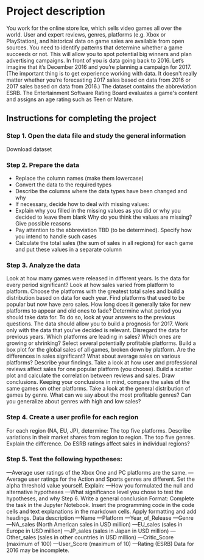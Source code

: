 <h1>Project description</h1>
You work for the online store Ice, which sells video games all over the world. User and expert reviews, genres, platforms (e.g. Xbox or PlayStation), and historical data on game sales are available from open sources. You need to identify patterns that determine whether a game succeeds or not. This will allow you to spot potential big winners and plan advertising campaigns.
In front of you is data going back to 2016. Let’s imagine that it’s December 2016 and you’re planning a campaign for 2017.
(The important thing is to get experience working with data. It doesn't really matter whether you're forecasting 2017 sales based on data from 2016 or 2017 sales based on data from 2016.)
The dataset contains the abbreviation ESRB. The Entertainment Software Rating Board evaluates a game's content and assigns an age rating such as Teen or Mature.

<h2>Instructions for completing the project</h2>

<h3>Step 1. Open the data file and study the general information</h3>

Download dataset

<h3>Step 2. Prepare the data</h3>
<ul><li>Replace the column names (make them lowercase)</li>
<li>Convert the data to the required types</li>
<li>Describe the columns where the data types have been changed and why</li>
<li>If necessary, decide how to deal with missing values:
 <li>Explain why you filled in the missing values as you did or why you decided to leave them blank
 Why do you think the values are missing? Give possible reasons
 <li>Pay attention to the abbreviation TBD (to be determined). Specify how you intend to handle such cases</li>
<li>Calculate the total sales (the sum of sales in all regions) for each game and put these values in a separate column</li></ul>
<h3>Step 3. Analyze the data</h3>
Look at how many games were released in different years. Is the data for every period significant?
Look at how sales varied from platform to platform. Choose the platforms with the greatest total sales and build a distribution based on data for each year. Find platforms that used to be popular but now have zero sales. How long does it generally take for new platforms to appear and old ones to fade?
Determine what period you should take data for. To do so, look at your answers to the previous questions. The data should allow you to build a prognosis for 2017.
Work only with the data that you've decided is relevant. Disregard the data for previous years.
Which platforms are leading in sales? Which ones are growing or shrinking? Select several potentially profitable platforms.
Build a box plot for the global sales of all games, broken down by platform. Are the differences in sales significant? What about average sales on various platforms? Describe your findings.
Take a look at how user and professional reviews affect sales for one popular platform (you choose). Build a scatter plot and calculate the correlation between reviews and sales. Draw conclusions.
Keeping your conclusions in mind, compare the sales of the same games on other platforms.
Take a look at the general distribution of games by genre. What can we say about the most profitable genres? Can you generalize about genres with high and low sales?
<h3>Step 4. Create a user profile for each region</h3>
For each region (NA, EU, JP), determine:
The top five platforms. Describe variations in their market shares from region to region.
The top five genres. Explain the difference.
Do ESRB ratings affect sales in individual regions?
<h3>Step 5. Test the following hypotheses:</h3>
—Average user ratings of the Xbox One and PC platforms are the same.
—Average user ratings for the Action and Sports genres are different.
Set the alpha threshold value yourself.
Explain:
—How you formulated the null and alternative hypotheses
—What significance level you chose to test the hypotheses, and why
Step 6. Write a general conclusion
Format: Complete the task in the Jupyter Notebook. Insert the programming code in the code cells and text explanations in the markdown cells. Apply formatting and add headings.
Data description
—Name
—Platform
—Year_of_Release
—Genre
—NA_sales (North American sales in USD million)
—EU_sales (sales in Europe in USD million)
—JP_sales (sales in Japan in USD million)
—Other_sales (sales in other countries in USD million)
—Critic_Score (maximum of 100)
—User_Score (maximum of 10)
—Rating (ESRB)
Data for 2016 may be incomplete.
